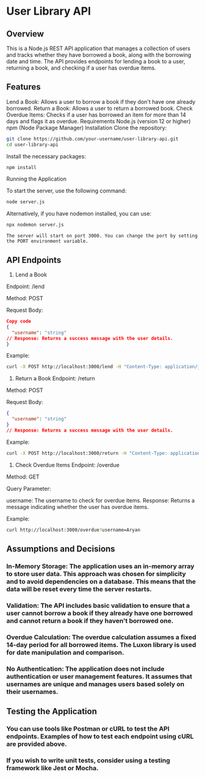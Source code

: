 # User Library API

## Overview

This is a Node.js REST API application that manages a collection of users and tracks whether they have borrowed a book, along with the borrowing date and time. The API provides endpoints for lending a book to a user, returning a book, and checking if a user has overdue items.

## Features

Lend a Book: Allows a user to borrow a book if they don't have one already borrowed.
Return a Book: Allows a user to return a borrowed book.
Check Overdue Items: Checks if a user has borrowed an item for more than 14 days and flags it as overdue.
Requirements
Node.js (version 12 or higher)
npm (Node Package Manager)
Installation
Clone the repository:

```bash
git clone https://github.com/your-username/user-library-api.git
cd user-library-api
```

Install the necessary packages:

```bash
npm install
```

Running the Application

To start the server, use the following command:

```bash
node server.js
```

Alternatively, if you have nodemon installed, you can use:

```bash
npx nodemon server.js
```

`The server will start on port 3000. You can change the port by setting the PORT environment variable.`


## API Endpoints

1. Lend a Book

Endpoint: /lend

Method: POST

Request Body:

```json
Copy code
{
  "username": "string"
// Response: Returns a success message with the user details.
}
```

Example:

```bash
curl -X POST http://localhost:3000/lend -H "Content-Type: application/json" -d '{"username": "Aryan"}'
```

1. Return a Book
Endpoint: /return

Method: POST

Request Body:

```json
{
  "username": "string"
}
// Response: Returns a success message with the user details.
```

Example:
```bash
curl -X POST http://localhost:3000/return -H "Content-Type: application/json" -d '{"username": "Aryan"}'
```
1. Check Overdue Items
Endpoint: /overdue

Method: GET

Query Parameter:

username: The username to check for overdue items.
Response: Returns a message indicating whether the user has overdue items.

Example:

```bash
curl http://localhost:3000/overdue?username=Aryan

```


## Assumptions and Decisions

### In-Memory Storage: The application uses an in-memory array to store user data. This approach was chosen for simplicity and to avoid dependencies on a database. This means that the data will be reset every time the server restarts.

### Validation: The API includes basic validation to ensure that a user cannot borrow a book if they already have one borrowed and cannot return a book if they haven't borrowed one.

### Overdue Calculation: The overdue calculation assumes a fixed 14-day period for all borrowed items. The Luxon library is used for date manipulation and comparison.

### No Authentication: The application does not include authentication or user management features. It assumes that usernames are unique and manages users based solely on their usernames.

## Testing the Application

### You can use tools like Postman or cURL to test the API endpoints. Examples of how to test each endpoint using cURL are provided above.

### If you wish to write unit tests, consider using a testing framework like Jest or Mocha.

